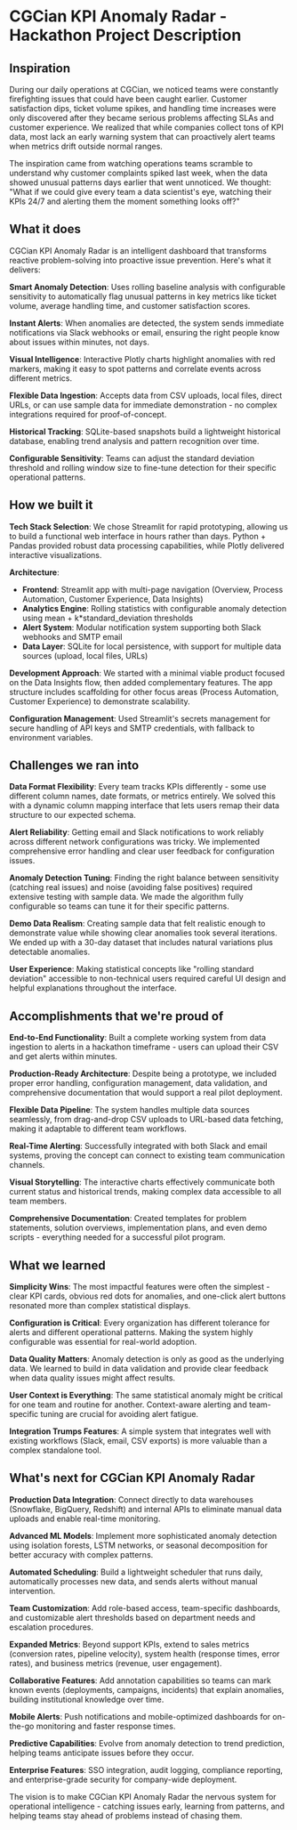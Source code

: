 # CGCian KPI Anomaly Radar - Hackathon Project Description

## Inspiration

During our daily operations at CGCian, we noticed teams were constantly firefighting issues that could have been caught earlier. Customer satisfaction dips, ticket volume spikes, and handling time increases were only discovered after they became serious problems affecting SLAs and customer experience. We realized that while companies collect tons of KPI data, most lack an early warning system that can proactively alert teams when metrics drift outside normal ranges.

The inspiration came from watching operations teams scramble to understand why customer complaints spiked last week, when the data showed unusual patterns days earlier that went unnoticed. We thought: "What if we could give every team a data scientist's eye, watching their KPIs 24/7 and alerting them the moment something looks off?"

## What it does

CGCian KPI Anomaly Radar is an intelligent dashboard that transforms reactive problem-solving into proactive issue prevention. Here's what it delivers:

**Smart Anomaly Detection**: Uses rolling baseline analysis with configurable sensitivity to automatically flag unusual patterns in key metrics like ticket volume, average handling time, and customer satisfaction scores.

**Instant Alerts**: When anomalies are detected, the system sends immediate notifications via Slack webhooks or email, ensuring the right people know about issues within minutes, not days.

**Visual Intelligence**: Interactive Plotly charts highlight anomalies with red markers, making it easy to spot patterns and correlate events across different metrics.

**Flexible Data Ingestion**: Accepts data from CSV uploads, local files, direct URLs, or can use sample data for immediate demonstration - no complex integrations required for proof-of-concept.

**Historical Tracking**: SQLite-based snapshots build a lightweight historical database, enabling trend analysis and pattern recognition over time.

**Configurable Sensitivity**: Teams can adjust the standard deviation threshold and rolling window size to fine-tune detection for their specific operational patterns.

## How we built it

**Tech Stack Selection**: We chose Streamlit for rapid prototyping, allowing us to build a functional web interface in hours rather than days. Python + Pandas provided robust data processing capabilities, while Plotly delivered interactive visualizations.

**Architecture**: 
- **Frontend**: Streamlit app with multi-page navigation (Overview, Process Automation, Customer Experience, Data Insights)
- **Analytics Engine**: Rolling statistics with configurable anomaly detection using mean + k*standard_deviation thresholds
- **Alert System**: Modular notification system supporting both Slack webhooks and SMTP email
- **Data Layer**: SQLite for local persistence, with support for multiple data sources (upload, local files, URLs)

**Development Approach**: We started with a minimal viable product focused on the Data Insights flow, then added complementary features. The app structure includes scaffolding for other focus areas (Process Automation, Customer Experience) to demonstrate scalability.

**Configuration Management**: Used Streamlit's secrets management for secure handling of API keys and SMTP credentials, with fallback to environment variables.

## Challenges we ran into

**Data Format Flexibility**: Every team tracks KPIs differently - some use different column names, date formats, or metrics entirely. We solved this with a dynamic column mapping interface that lets users remap their data structure to our expected schema.

**Alert Reliability**: Getting email and Slack notifications to work reliably across different network configurations was tricky. We implemented comprehensive error handling and clear user feedback for configuration issues.

**Anomaly Detection Tuning**: Finding the right balance between sensitivity (catching real issues) and noise (avoiding false positives) required extensive testing with sample data. We made the algorithm fully configurable so teams can tune it for their specific patterns.

**Demo Data Realism**: Creating sample data that felt realistic enough to demonstrate value while showing clear anomalies took several iterations. We ended up with a 30-day dataset that includes natural variations plus detectable anomalies.

**User Experience**: Making statistical concepts like "rolling standard deviation" accessible to non-technical users required careful UI design and helpful explanations throughout the interface.

## Accomplishments that we're proud of

**End-to-End Functionality**: Built a complete working system from data ingestion to alerts in a hackathon timeframe - users can upload their CSV and get alerts within minutes.

**Production-Ready Architecture**: Despite being a prototype, we included proper error handling, configuration management, data validation, and comprehensive documentation that would support a real pilot deployment.

**Flexible Data Pipeline**: The system handles multiple data sources seamlessly, from drag-and-drop CSV uploads to URL-based data fetching, making it adaptable to different team workflows.

**Real-Time Alerting**: Successfully integrated with both Slack and email systems, proving the concept can connect to existing team communication channels.

**Visual Storytelling**: The interactive charts effectively communicate both current status and historical trends, making complex data accessible to all team members.

**Comprehensive Documentation**: Created templates for problem statements, solution overviews, implementation plans, and even demo scripts - everything needed for a successful pilot program.

## What we learned

**Simplicity Wins**: The most impactful features were often the simplest - clear KPI cards, obvious red dots for anomalies, and one-click alert buttons resonated more than complex statistical displays.

**Configuration is Critical**: Every organization has different tolerance for alerts and different operational patterns. Making the system highly configurable was essential for real-world adoption.

**Data Quality Matters**: Anomaly detection is only as good as the underlying data. We learned to build in data validation and provide clear feedback when data quality issues might affect results.

**User Context is Everything**: The same statistical anomaly might be critical for one team and routine for another. Context-aware alerting and team-specific tuning are crucial for avoiding alert fatigue.

**Integration Trumps Features**: A simple system that integrates well with existing workflows (Slack, email, CSV exports) is more valuable than a complex standalone tool.

## What's next for CGCian KPI Anomaly Radar

**Production Data Integration**: Connect directly to data warehouses (Snowflake, BigQuery, Redshift) and internal APIs to eliminate manual data uploads and enable real-time monitoring.

**Advanced ML Models**: Implement more sophisticated anomaly detection using isolation forests, LSTM networks, or seasonal decomposition for better accuracy with complex patterns.

**Automated Scheduling**: Build a lightweight scheduler that runs daily, automatically processes new data, and sends alerts without manual intervention.

**Team Customization**: Add role-based access, team-specific dashboards, and customizable alert thresholds based on department needs and escalation procedures.

**Expanded Metrics**: Beyond support KPIs, extend to sales metrics (conversion rates, pipeline velocity), system health (response times, error rates), and business metrics (revenue, user engagement).

**Collaborative Features**: Add annotation capabilities so teams can mark known events (deployments, campaigns, incidents) that explain anomalies, building institutional knowledge over time.

**Mobile Alerts**: Push notifications and mobile-optimized dashboards for on-the-go monitoring and faster response times.

**Predictive Capabilities**: Evolve from anomaly detection to trend prediction, helping teams anticipate issues before they occur.

**Enterprise Features**: SSO integration, audit logging, compliance reporting, and enterprise-grade security for company-wide deployment.

The vision is to make CGCian KPI Anomaly Radar the nervous system for operational intelligence - catching issues early, learning from patterns, and helping teams stay ahead of problems instead of chasing them.